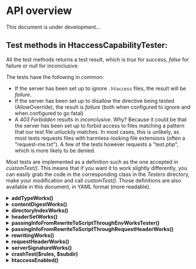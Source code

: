 # API overview
This document is under development...

## Test methods in HtaccessCapabilityTester:

All the test methods returns a test result, which is *true* for success, *false* for failure or *null* for inconclusive.

The tests have the following in common:
- If the server has been set up to ignore `.htaccess` files, the result will be *failure*.
- If the server has been set up to disallow the directive being tested (AllowOverride), the result is *failure* (both when configured to ignore and when configured to go fatal)
- A *403 Forbidden* results in *inconclusive*. Why? Because it could be that the server has been set up to forbid access to files matching a pattern that our test file unluckily matches. In most cases, this is unlikely, as most tests requests files with harmless-looking file extensions (often a "request-me.txt"). A few of the tests however requests a "test.php", which is more likely to be denied.

Most tests are implemented as a definition such as the one accepted in *customTest()*. This means that if you want it to work slightly differently, you can easily grab the code in the corresponding class in the *Testers* directory, make your modification and call *customTest()*. Those definitions are also available in this document, in YAML format (more readable).

<details><summary><b>addTypeWorks()</b></summary>
<p><br>
Tests if the *AddType* directive works.

Implementation (YAML definition):

```yaml
subdir: add-type
files:
  - filename: '.htaccess'
    content: |
      <IfModule mod_mime.c>
          AddType image/gif .test
      </IfModule>
  - filename: 'request-me.test'
    content: 'hi'
request:
  url: 'request-me.test'

interpretation:
 - ['success', 'headers', 'contains-key-value', 'Content-Type', 'image/gif']
 - ['failure', 'status-code', 'equals', '500']
 - ['inconclusive', 'status-code', 'not-equals', '200']
 - ['failure', 'headers', 'not-contains-key-value', 'Content-Type', 'image/gif']
```

</p>
</details>

<details><summary><b>contentDigestWorks()</b></summary>
<p>

Implementation (YAML definition):

```yaml
subdir: content-digest
subtests:
  - subdir: on    
    files:
    - filename: '.htaccess'
      content: |
        ContentDigest On
    - filename: 'request-me.txt'
      content: 'hi'
    request:
      url: 'request-me.txt'
    interpretation:
      - ['failure', 'status-code', 'equals', '500'],
      - ['inconclusive', 'status-code', 'not-equals', '200'],    // calls the whole thing off
      - ['failure', 'headers', 'not-contains-key', 'Content-MD5'],

    - subdir: off
      files:
        - filename: '.htaccess'
          content: |
             ContentDigest Off
        - filename: 'request-me.txt'
          content: 'hi'
      request:
        url: 'request-me.txt'

      interpretation:
        - ['failure', 'status-code', 'equals', '500']
        - ['failure', 'headers', 'contains-key', 'Content-MD5']
        - ['inconclusive', 'status-code', 'not-equals', '200']
        - ['success', 'status-code', 'equals', '200']
```

</p>
</details>

<details><summary><b>directoryIndexWorks()</b></summary>
<p><br>
Tests if DirectoryIndex works.

Implementation (YAML definition):

```yaml
subdir: directory-index
files:
  - filename: '.htaccess'
    content: |
      <IfModule mod_dir.c>
          DirectoryIndex index2.html
      </IfModule>
  - filename: 'index.html'
    content: '0'
  - filename: 'index2.html'
    content: '1'

request:
  url: ''   # We request the index, that is why its empty

interpretation:
  - ['success', 'body', 'equals', '1']
  - ['failure', 'body', 'equals', '0']
  - ['failure', 'status-code', 'equals', '500']
  - ['failure', 'status-code', 'equals', '404']  # "index.html" might not be set to index
```

</p>
</details>

<details><summary><b>headerSetWorks()</b></summary>
<p><br>
Tests if setting a response header works using the *Header* directive.

Implementation (YAML definition):

```yaml
subdir: set-response-header
files:
  - filename: '.htaccess'
    content: |
      <IfModule mod_headers.c>
          Header set X-Response-Header-Test: test
      </IfModule>
  - filename: 'request-me.txt'
    content: 'hi'

request:
  url: 'request-me.txt'

interpretation:
  - [success, headers, contains-key-value, 'X-Response-Header-Test', 'test']
  - [failure, status-code, equals, '500']
  - [inconclusive, status-code, not-equals, '200']
  - [failure]
```

</p>
</details>

<details><summary><b>passingInfoFromRewriteToScriptThroughEnvWorksTester()</b></summary>
<p><br>
Say you have a rewrite rule that points to a PHP script and you would like to pass some information along to the PHP. Usually, you will just pass it in the query string. But this won't do if the information is sensitive. In that case, there are some tricks available. The trick being tested here tells the RewriteRule directive to set an environment variable, which in many setups can be picked up in the script.

Implementation (YAML definition):

```yaml
subdir: pass-info-from-rewrite-to-script-through-env
files:
  - filename: '.htaccess'
    content: |
      <IfModule mod_rewrite.c>

          # Testing if we can pass environment variable from .htaccess to script in a RewriteRule
          # We pass document root, because that can easily be checked by the script

          RewriteEngine On
          RewriteRule ^test\.php$ - [E=PASSTHROUGHENV:%{DOCUMENT_ROOT},L]

      </IfModule>
  - filename: 'test.php'
    content: |
      <?php

      /**
       *  Get environment variable set with mod_rewrite module
       *  Return false if the environment variable isn't found
       */
      function getEnvPassedInRewriteRule($envName) {
          // Environment variables passed through the REWRITE module have "REWRITE_" as a prefix
          // (in Apache, not Litespeed, if I recall correctly).
          // Multiple iterations causes multiple REWRITE_ prefixes, and we get many environment variables set.
          // We simply look for an environment variable that ends with what we are looking for.
          // (so make sure to make it unique)
          $len = strlen($envName);
          foreach ($_SERVER as $key => $item) {
              if (substr($key, -$len) == $envName) {
                  return $item;
              }
          }
          return false;
      }

      $result = getEnvPassedInRewriteRule('PASSTHROUGHENV');
      if ($result === false) {
          echo '0';
          exit;
      }
      echo ($result == $_SERVER['DOCUMENT_ROOT'] ? '1' : '0');

request:
  url: 'test.php'

interpretation:
  - ['success', 'body', 'equals', '1']
  - ['failure', 'body', 'equals', '0']
  - ['failure', 'status-code', 'equals', '500']
  - ['inconclusive', 'body', 'begins-with', '<?php']
  - ['inconclusive']
 ```

</p>
</details>

<details><summary><b>passingInfoFromRewriteToScriptThroughRequestHeaderWorks()</b></summary>
<p><br>
Say you have a rewrite rule that points to a PHP script and you would like to pass some information along to the PHP. Usually, you will just pass it in the query string. But this won't do if the information is sensitive. In that case, there are some tricks available. The trick being tested here tells the RewriteRule directive to set an environment variable which a RequestHeader directive picks up on and passes on to the script in a request header.

Implementation (YAML definition):

```yaml
subdir: pass-info-from-rewrite-to-script-through-request-header
files:
  - filename: '.htaccess'
    content: |
      <IfModule mod_rewrite.c>
          RewriteEngine On

          # Testing if we can pass an environment variable through a request header
          # We pass document root, because that can easily be checked by the script

          <IfModule mod_headers.c>
            RequestHeader set PASSTHROUGHHEADER "%{PASSTHROUGHHEADER}e" env=PASSTHROUGHHEADER
          </IfModule>
          RewriteRule ^test\.php$ - [E=PASSTHROUGHHEADER:%{DOCUMENT_ROOT},L]

      </IfModule>
  - filename: 'test.php'
    content: |
      <?php
      if (isset($_SERVER['HTTP_PASSTHROUGHHEADER'])) {
          echo ($_SERVER['HTTP_PASSTHROUGHHEADER'] == $_SERVER['DOCUMENT_ROOT'] ? 1 : 0);
          exit;
      }
      echo '0';

request:
  url: 'test.php'

interpretation:
  - ['success', 'body', 'equals', '1']
  - ['failure', 'body', 'equals', '0']
  - ['failure', 'status-code', 'equals', '500']
  - ['inconclusive', 'body', 'begins-with', '<?php']
  - ['inconclusive']
```

</p>
</details>

<details><summary><b>rewritingWorks()</b></summary>
<p><br>
Tests if rewriting works.

Implementation (YAML definition):
```yaml
subdir: rewrite
files:
  - filename: '.htaccess'
    content: |
      <IfModule mod_rewrite.c>
          RewriteEngine On
          RewriteRule ^0\.txt$ 1\.txt [L]
      </IfModule>
  - filename: '0.txt'
    content: '0'
  - filename: '1.txt'
    content: '1'

request:
  url: '0.txt'

interpretation:
  - [success, body, equals, '1']
  - [failure, body, equals, '0']
  - [failure, status-code, equals, '500']
```

</p>
</details>

<details><summary><b>requestHeaderWorks()</b></summary>
<p><br>
Tests if a request header can be set using the *RequestHeader* directive.

Implementation (YAML definition):

```yaml
subdir: set-request-header
files:
  - filename: '.htaccess'
    content: |
      <IfModule mod_headers.c>
          # Certain hosts seem to strip non-standard request headers,
          # so we use a standard one to avoid a false negative
          RequestHeader set User-Agent "request-header-test"
      </IfModule>
  - filename: 'test.php'
    content: |
      <?php
      if (isset($_SERVER['HTTP_USER_AGENT'])) {
          echo  $_SERVER['HTTP_USER_AGENT'] == 'request-header-test' ? 1 : 0;
      } else {
          echo 0;
      }

request:
  url: 'test.php'

interpretation:
  - ['success', 'body', 'equals', '1']
  - ['failure', 'body', 'equals', '0']
  - ['failure', 'status-code', 'equals', '500']
  - ['inconclusive', 'body', 'begins-with', '<?php']
```

</p>
</details>

<details><summary><b>serverSignatureWorks()</b></summary>
<p><br>
Tests if the *ServerSignature* directive works.

Implementation (YAML definition):
```yaml
subdir: server-signature
subtests:
  - subdir: on
    files:
    - filename: '.htaccess'
      content: |
        ServerSignature On
    - filename: 'test.php'
      content: |
      <?php
      if (isset($_SERVER['SERVER_SIGNATURE']) && ($_SERVER['SERVER_SIGNATURE'] != '')) {
          echo 1;
      } else {
          echo 0;
      }
    request:
      url: 'test.php'
    interpretation:
      - ['inconclusive', 'status-code', 'equals', '403']
      - ['inconclusive', 'body', 'isEmpty']
      - ['inconclusive', 'status-code', 'not-equals', '200']
      - ['failure', 'body', 'equals', '0']

  - subdir: off
    files:
    - filename: '.htaccess'
      content: |
        ServerSignature Off
    - filename: 'test.php'
      content: |
      <?php
      if (isset($_SERVER['SERVER_SIGNATURE']) && ($_SERVER['SERVER_SIGNATURE'] != '')) {
          echo 0;
      } else {
          echo 1;
      }
    request:
      url: 'test.php'
    interpretation:
      - ['inconclusive', 'body', 'isEmpty'],
      - ['success', 'body', 'equals', '1'],
      - ['failure', 'body', 'equals', '0'],
```

</p>
</details>

<details><summary><b>crashTest($rules, $subdir)</b></summary>
<p><br>
Test if some rules makes the server "crash" (respond with 500 Internal Server Error for requests to files in the folder).

Implementation (PHP):

```php
/**
 * @param string $htaccessRules  The rules to check
 * @param string $subSubDir      subdir for the test files. If not supplied, a fingerprint of the rules will be used
 */
public function __construct($htaccessRules, $subSubDir = null)
{
    if (is_null($subSubDir)) {
        $subSubDir = hash('md5', $htaccessRules);
    }

    $test = [
        'subdir' => 'crash-tester/' . $subSubDir,
        'subtests' => [
            [
                'subdir' => 'the-prospect',
                'files' => [
                    ['.htaccess', $htaccessRules],
                    ['request-me.txt', 'thanks'],
                ],
                'request' => 'request-me.txt',
                'interpretation' => [
                    ['success', 'status-code', 'not-equals', '500'],
                ]
            ],
            [
                'subdir' => 'the-innocent',
                'files' => [
                    ['.htaccess', '# I am no trouble'],
                    ['request-me.txt', 'thanks'],
                ],
                'request' => 'request-me.txt',
                'interpretation' => [
                    // The prospect crashed. But if the innocent crashes too, we cannot judge
                    ['inconclusive', 'status-code', 'equals', '500'],

                    // The innocent did not crash. The prospect is guilty!
                    ['failure'],
                ]
            ],
        ]
    ];

    parent::__construct($test);
}
```

</p>
</details>

<details><summary><b>htaccessEnabled()</b></summary>
<p><br>

Apache can be configured to ignore `.htaccess` files altogether. This method tests if the `.htaccess` file is processed at all

The method works by trying out a series of subtests until a conclusion is reached. It will never come out inconclusive.

How does it work?
- The first strategy is testing a series of features, such as `rewritingWorks()`. If any of them works, well, then the `.htaccess` must have been processed.
- Secondly, the `serverSignatureWorks()` is tested. The "ServerSignature" directive is special because it is in core and cannot be disabled with AllowOverride. If this test comes out as a failure, it is so *highly likely* that the .htaccess has not been processed, that we conclude that it has not.
- Lastly, if all other methods failed, we try calling `crashTest()` on an .htaccess file that we on purpose put syntax errors in. If it crashes, the .htaccess file must have been proccessed. If it does not crash, it has not. This last method is bulletproof - so why not do it first? Because it might generate an entry in the error log.

</p>
</details>
